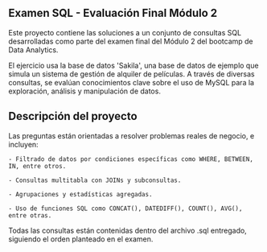 ## Examen SQL - Evaluación Final Módulo 2

Este proyecto contiene las soluciones a un conjunto de consultas SQL desarrolladas como parte del examen final del Módulo 2 del bootcamp de Data Analytics.

El ejercicio usa la base de datos 'Sakila', una base de datos de ejemplo que simula un sistema de gestión de alquiler de películas. A través de diversas consultas, se evalúan conocimientos clave sobre el uso de MySQL para la exploración, análisis y manipulación de datos.

## Descripción del proyecto

Las preguntas están orientadas a resolver problemas reales de negocio, e incluyen:

    - Filtrado de datos por condiciones específicas como WHERE, BETWEEN, IN, entre otros.

    - Consultas multitabla con JOINs y subconsultas.

    - Agrupaciones y estadísticas agregadas.

    - Uso de funciones SQL como CONCAT(), DATEDIFF(), COUNT(), AVG(), entre otras.

Todas las consultas están contenidas dentro del archivo .sql entregado, siguiendo el orden planteado en el examen.
